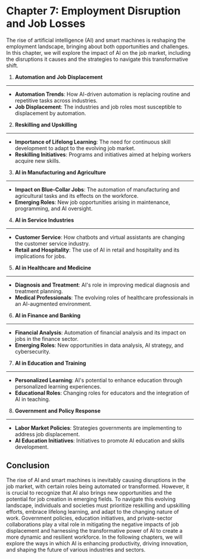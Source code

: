 Chapter 7: Employment Disruption and Job Losses
===============================================

The rise of artificial intelligence (AI) and smart machines is reshaping the employment landscape, bringing about both opportunities and challenges. In this chapter, we will explore the impact of AI on the job market, including the disruptions it causes and the strategies to navigate this transformative shift.

1. **Automation and Job Displacement**
--------------------------------------

* **Automation Trends**: How AI-driven automation is replacing routine and repetitive tasks across industries.
* **Job Displacement**: The industries and job roles most susceptible to displacement by automation.

2. **Reskilling and Upskilling**
--------------------------------

* **Importance of Lifelong Learning**: The need for continuous skill development to adapt to the evolving job market.
* **Reskilling Initiatives**: Programs and initiatives aimed at helping workers acquire new skills.

3. **AI in Manufacturing and Agriculture**
------------------------------------------

* **Impact on Blue-Collar Jobs**: The automation of manufacturing and agricultural tasks and its effects on the workforce.
* **Emerging Roles**: New job opportunities arising in maintenance, programming, and AI oversight.

4. **AI in Service Industries**
-------------------------------

* **Customer Service**: How chatbots and virtual assistants are changing the customer service industry.
* **Retail and Hospitality**: The use of AI in retail and hospitality and its implications for jobs.

5. **AI in Healthcare and Medicine**
------------------------------------

* **Diagnosis and Treatment**: AI's role in improving medical diagnosis and treatment planning.
* **Medical Professionals**: The evolving roles of healthcare professionals in an AI-augmented environment.

6. **AI in Finance and Banking**
--------------------------------

* **Financial Analysis**: Automation of financial analysis and its impact on jobs in the finance sector.
* **Emerging Roles**: New opportunities in data analysis, AI strategy, and cybersecurity.

7. **AI in Education and Training**
-----------------------------------

* **Personalized Learning**: AI's potential to enhance education through personalized learning experiences.
* **Educational Roles**: Changing roles for educators and the integration of AI in teaching.

8. **Government and Policy Response**
-------------------------------------

* **Labor Market Policies**: Strategies governments are implementing to address job displacement.
* **AI Education Initiatives**: Initiatives to promote AI education and skills development.

Conclusion
----------

The rise of AI and smart machines is inevitably causing disruptions in the job market, with certain roles being automated or transformed. However, it is crucial to recognize that AI also brings new opportunities and the potential for job creation in emerging fields. To navigate this evolving landscape, individuals and societies must prioritize reskilling and upskilling efforts, embrace lifelong learning, and adapt to the changing nature of work. Government policies, education initiatives, and private-sector collaborations play a vital role in mitigating the negative impacts of job displacement and harnessing the transformative power of AI to create a more dynamic and resilient workforce. In the following chapters, we will explore the ways in which AI is enhancing productivity, driving innovation, and shaping the future of various industries and sectors.

